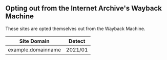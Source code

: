 ## Opting out from the Internet Archive's Wayback Machine


These sites are opted themselves out from the Wayback Machine.

[//]: # (do not edit this line; FREEDOM)


| Site Domain | Detect |
| ----- | ----- |
| example.domainname | 2021/01 |
